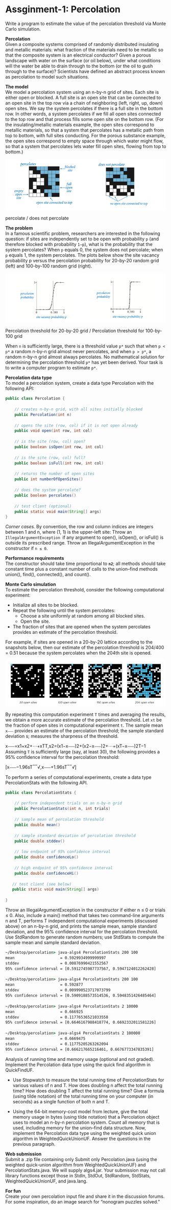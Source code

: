 # Assginment-1: Percolation
Write a program to estimate the value of the percolation threshold via Monte Carlo simulation.

**Percolation**  
Given a composite systems comprised of randomly distributed insulating and metallic materials: what fraction of the materials need to be metallic so that the composite system is an electrical conductor? Given a porous landscape with water on the surface (or oil below), under what conditions will the water be able to drain through to the bottom (or the oil to gush through to the surface)? Scientists have defined an abstract process known as percolation to model such situations.

**The model**  
We model a percolation system using an n-by-n grid of sites. Each site is either open or blocked. A full site is an open site that can be connected to an open site in the top row via a chain of neighboring (left, right, up, down) open sites. We say the system percolates if there is a full site in the bottom row. In other words, a system percolates if we fill all open sites connected to the top row and that process fills some open site on the bottom row. (For the insulating/metallic materials example, the open sites correspond to metallic materials, so that a system that percolates has a metallic path from top to bottom, with full sites conducting. For the porous substance example, the open sites correspond to empty space through which water might flow, so that a system that percolates lets water fill open sites, flowing from top to bottom.)

![percolation.png](../img/percolation.png)

percolate / does not percolate

**The problem**  
In a famous scientific problem, researchers are interested in the following question: if sites are independently set to be open with probability `p` (and therefore blocked with probability `1−p`), what is the probability that the system percolates? When `p` equals 0, the system does not percolate; when `p` equals 1, the system percolates. The plots below show the site vacancy probability p versus the percolation probability for 20-by-20 random grid (left) and 100-by-100 random grid (right).

![percolationplot](../img/percolationplot.png)

Percolation threshold for 20-by-20 grid         /       Percolation threshold for 100-by-100 grid         

When `n` is sufficiently large, there is a threshold value `p*` such that when `p < p*` a random n-by-n grid almost never percolates, and when `p > p*`, a random n-by-n grid almost always percolates. No mathematical solution for determining the percolation threshold `p*` has yet been derived. Your task is to write a computer program to estimate `p*`.

**Percolation data type**  
To model a percolation system, create a data type Percolation with the following API:

``` java
public class Percolation {

    // creates n-by-n grid, with all sites initially blocked
    public Percolation(int n)

    // opens the site (row, col) if it is not open already
    public void open(int row, int col)

    // is the site (row, col) open?
    public boolean isOpen(int row, int col)

    // is the site (row, col) full?
    public boolean isFull(int row, int col)

    // returns the number of open sites
    public int numberOfOpenSites()

    // does the system percolate?
    public boolean percolates()

    // test client (optional)
    public static void main(String[] args)
}
```

*Corner cases.*  By convention, the row and column indices are integers between 1 and n, where (1, 1) is the upper-left site: Throw an `IllegalArgumentException `if any argument to open(), isOpen(), or isFull() is outside its prescribed range. Throw an IllegalArgumentException in the constructor if `n ≤ 0`.

**Performance requirements**  
The constructor should take time proportional to **`n2`**; all methods should take constant time plus a constant number of calls to the union–find methods union(), find(), connected(), and count().

**Monte Carlo simulation**  
To estimate the percolation threshold, consider the following computational experiment:
- Initialize all sites to be blocked.
- Repeat the following until the system percolates:
  - Choose a site uniformly at random among all blocked sites.
  - Open the site.
- The fraction of sites that are opened when the system percolates provides an estimate of the percolation threshold.

For example, if sites are opened in a 20-by-20 lattice according to the snapshots below, then our estimate of the percolation threshold is 204/400 = 0.51 because the system percolates when the 204th site is opened.

![](../img/lattice.png)

By repeating this computation experiment `T` times and averaging the results, we obtain a more accurate estimate of the percolation threshold. Let `xt` be the fraction of open sites in computational experiment `t`. The sample mean `x⎯⎯⎯` provides an estimate of the percolation threshold; the sample standard deviation s; measures the sharpness of the threshold.

x⎯⎯⎯=x1+x2+⋯+xTT,s2=(x1−x⎯⎯⎯)2+(x2−x⎯⎯⎯)2+⋯+(xT−x⎯⎯⎯)2T−1  
Assuming `T` is sufficiently large (say, at least 30), the following provides a 95% confidence interval for the percolation threshold:

[x⎯⎯⎯−1.96sT‾‾√,x⎯⎯⎯+1.96sT‾‾√]

To perform a series of computational experiments, create a data type PercolationStats with the following API.
```java
public class PercolationStats {

    // perform independent trials on an n-by-n grid
    public PercolationStats(int n, int trials)

    // sample mean of percolation threshold
    public double mean()

    // sample standard deviation of percolation threshold
    public double stddev()

    // low endpoint of 95% confidence interval
    public double confidenceLo()

    // high endpoint of 95% confidence interval
    public double confidenceHi()

   // test client (see below)
   public static void main(String[] args)

}
```

Throw an IllegalArgumentException in the constructor if either n ≤ 0 or trials ≤ 0.
Also, include a main() method that takes two command-line arguments n and T, performs T independent computational experiments (discussed above) on an n-by-n grid, and prints the sample mean, sample standard deviation, and the 95% confidence interval for the percolation threshold. Use StdRandom to generate random numbers; use StdStats to compute the sample mean and sample standard deviation.

```bat
~/Desktop/percolation> java-algs4 PercolationStats 200 100
mean                    = 0.5929934999999997
stddev                  = 0.00876990421552567
95% confidence interval = [0.5912745987737567, 0.5947124012262428]

~/Desktop/percolation> java-algs4 PercolationStats 200 100
mean                    = 0.592877
stddev                  = 0.009990523717073799
95% confidence interval = [0.5909188573514536, 0.5948351426485464]

~/Desktop/percolation> java-algs4 PercolationStats 2 10000
mean                    = 0.666925
stddev                  = 0.11776536521033558
95% confidence interval = [0.6646167988418774, 0.6692332011581226]

~/Desktop/percolation> java-algs4 PercolationStats 2 100000
mean                    = 0.6669475
stddev                  = 0.11775205263262094
95% confidence interval = [0.666217665216461, 0.6676773347835391]
```

Analysis of running time and memory usage (optional and not graded). Implement the Percolation data type using the quick find algorithm in QuickFindUF.

- Use Stopwatch to measure the total running time of PercolationStats for various values of n and T. How does doubling n affect the total running time? How does doubling T affect the total running time? Give a formula (using tilde notation) of the total running time on your computer (in seconds) as a single function of both n and T.

- Using the 64-bit memory-cost model from lecture, give the total memory usage in bytes (using tilde notation) that a Percolation object uses to model an n-by-n percolation system. Count all memory that is used, including memory for the union–find data structure.
Now, implement the Percolation data type using the weighted quick union algorithm in WeightedQuickUnionUF. Answer the questions in the previous paragraph.

**Web submission**  
Submit a .zip file containing only Submit only Percolation.java (using the weighted quick-union algorithm from WeightedQuickUnionUF) and PercolationStats.java. We will supply algs4.jar. Your submission may not call library functions except those in StdIn, StdOut, StdRandom, StdStats, WeightedQuickUnionUF, and java.lang.

**For fun**  
Create your own percolation input file and share it in the discussion forums. For some inspiration, do an image search for “nonogram puzzles solved.”


